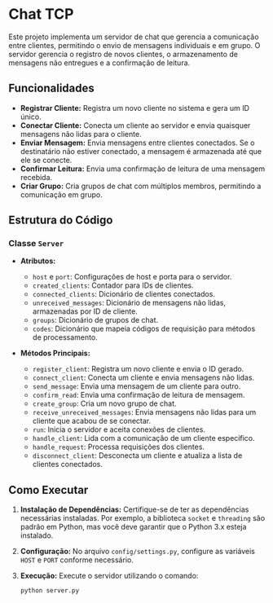 # Chat TCP

Este projeto implementa um servidor de chat que gerencia a comunicação entre clientes, permitindo o envio de mensagens individuais e em grupo. O servidor gerencia o registro de novos clientes, o armazenamento de mensagens não entregues e a confirmação de leitura.

## Funcionalidades

- **Registrar Cliente:** Registra um novo cliente no sistema e gera um ID único.
- **Conectar Cliente:** Conecta um cliente ao servidor e envia quaisquer mensagens não lidas para o cliente.
- **Enviar Mensagem:** Envia mensagens entre clientes conectados. Se o destinatário não estiver conectado, a mensagem é armazenada até que ele se conecte.
- **Confirmar Leitura:** Envia uma confirmação de leitura de uma mensagem recebida.
- **Criar Grupo:** Cria grupos de chat com múltiplos membros, permitindo a comunicação em grupo.

## Estrutura do Código

### Classe `Server`

- **Atributos:**
  - `host` e `port`: Configurações de host e porta para o servidor.
  - `created_clients`: Contador para IDs de clientes.
  - `connected_clients`: Dicionário de clientes conectados.
  - `unreceived_messages`: Dicionário de mensagens não lidas, armazenadas por ID de cliente.
  - `groups`: Dicionário de grupos de chat.
  - `codes`: Dicionário que mapeia códigos de requisição para métodos de processamento.

- **Métodos Principais:**
  - `register_client`: Registra um novo cliente e envia o ID gerado.
  - `connect_client`: Conecta um cliente e envia mensagens não lidas.
  - `send_message`: Envia uma mensagem de um cliente para outro.
  - `confirm_read`: Envia uma confirmação de leitura de mensagem.
  - `create_group`: Cria um novo grupo de chat.
  - `receive_unreceived_messages`: Envia mensagens não lidas para um cliente que acabou de se conectar.
  - `run`: Inicia o servidor e aceita conexões de clientes.
  - `handle_client`: Lida com a comunicação de um cliente específico.
  - `handle_request`: Processa requisições dos clientes.
  - `disconnect_client`: Desconecta um cliente e atualiza a lista de clientes conectados.

## Como Executar

1. **Instalação de Dependências:**
   Certifique-se de ter as dependências necessárias instaladas. Por exemplo, a biblioteca `socket` e `threading` são padrão em Python, mas você deve garantir que o Python 3.x esteja instalado.

2. **Configuração:**
   No arquivo `config/settings.py`, configure as variáveis `HOST` e `PORT` conforme necessário.

3. **Execução:**
   Execute o servidor utilizando o comando:
   ```bash
   python server.py
